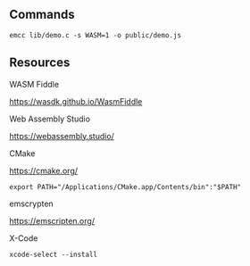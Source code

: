 ## Commands

```emcc lib/demo.c -s WASM=1 -o public/demo.js```


## Resources

WASM Fiddle

https://wasdk.github.io/WasmFiddle

Web Assembly Studio

https://webassembly.studio/

CMake

https://cmake.org/

```export PATH="/Applications/CMake.app/Contents/bin":"$PATH"```

emscrypten

https://emscripten.org/

X-Code

```xcode-select --install```

